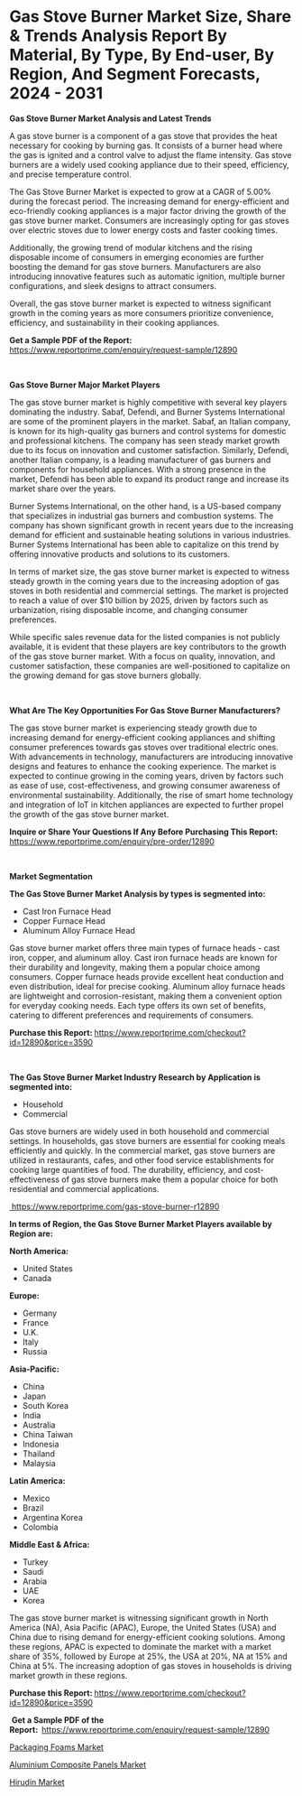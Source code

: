 <p><h1>Gas Stove Burner Market Size, Share & Trends Analysis Report By Material, By Type, By End-user, By Region, And Segment Forecasts, 2024 - 2031</h1></p><p><strong>Gas Stove Burner Market Analysis and Latest Trends</strong></p>
<p><p>A gas stove burner is a component of a gas stove that provides the heat necessary for cooking by burning gas. It consists of a burner head where the gas is ignited and a control valve to adjust the flame intensity. Gas stove burners are a widely used cooking appliance due to their speed, efficiency, and precise temperature control.</p><p>The Gas Stove Burner Market is expected to grow at a CAGR of 5.00% during the forecast period. The increasing demand for energy-efficient and eco-friendly cooking appliances is a major factor driving the growth of the gas stove burner market. Consumers are increasingly opting for gas stoves over electric stoves due to lower energy costs and faster cooking times.</p><p>Additionally, the growing trend of modular kitchens and the rising disposable income of consumers in emerging economies are further boosting the demand for gas stove burners. Manufacturers are also introducing innovative features such as automatic ignition, multiple burner configurations, and sleek designs to attract consumers.</p><p>Overall, the gas stove burner market is expected to witness significant growth in the coming years as more consumers prioritize convenience, efficiency, and sustainability in their cooking appliances.</p></p>
<p><strong>Get a Sample PDF of the Report:&nbsp;</strong> <a href="https://www.reportprime.com/enquiry/request-sample/12890">https://www.reportprime.com/enquiry/request-sample/12890</a></p>
<p>&nbsp;</p>
<p><strong>Gas Stove Burner Major Market Players</strong></p>
<p><p>The gas stove burner market is highly competitive with several key players dominating the industry. Sabaf, Defendi, and Burner Systems International are some of the prominent players in the market. Sabaf, an Italian company, is known for its high-quality gas burners and control systems for domestic and professional kitchens. The company has seen steady market growth due to its focus on innovation and customer satisfaction. Similarly, Defendi, another Italian company, is a leading manufacturer of gas burners and components for household appliances. With a strong presence in the market, Defendi has been able to expand its product range and increase its market share over the years.</p><p>Burner Systems International, on the other hand, is a US-based company that specializes in industrial gas burners and combustion systems. The company has shown significant growth in recent years due to the increasing demand for efficient and sustainable heating solutions in various industries. Burner Systems International has been able to capitalize on this trend by offering innovative products and solutions to its customers.</p><p>In terms of market size, the gas stove burner market is expected to witness steady growth in the coming years due to the increasing adoption of gas stoves in both residential and commercial settings. The market is projected to reach a value of over $10 billion by 2025, driven by factors such as urbanization, rising disposable income, and changing consumer preferences.</p><p>While specific sales revenue data for the listed companies is not publicly available, it is evident that these players are key contributors to the growth of the gas stove burner market. With a focus on quality, innovation, and customer satisfaction, these companies are well-positioned to capitalize on the growing demand for gas stove burners globally.</p></p>
<p>&nbsp;</p>
<p><strong>What Are The Key Opportunities For Gas Stove Burner Manufacturers?</strong></p>
<p><p>The gas stove burner market is experiencing steady growth due to increasing demand for energy-efficient cooking appliances and shifting consumer preferences towards gas stoves over traditional electric ones. With advancements in technology, manufacturers are introducing innovative designs and features to enhance the cooking experience. The market is expected to continue growing in the coming years, driven by factors such as ease of use, cost-effectiveness, and growing consumer awareness of environmental sustainability. Additionally, the rise of smart home technology and integration of IoT in kitchen appliances are expected to further propel the growth of the gas stove burner market.</p></p>
<p><strong>Inquire or Share Your Questions If Any Before Purchasing This Report:</strong> <a href="https://www.reportprime.com/enquiry/pre-order/12890">https://www.reportprime.com/enquiry/pre-order/12890</a></p>
<p>&nbsp;</p>
<p><strong>Market Segmentation</strong></p>
<p><strong>The Gas Stove Burner Market Analysis by types is segmented into:</strong></p>
<p><ul><li>Cast Iron Furnace Head</li><li>Copper Furnace Head</li><li>Aluminum Alloy Furnace Head</li></ul></p>
<p><p>Gas stove burner market offers three main types of furnace heads - cast iron, copper, and aluminum alloy. Cast iron furnace heads are known for their durability and longevity, making them a popular choice among consumers. Copper furnace heads provide excellent heat conduction and even distribution, ideal for precise cooking. Aluminum alloy furnace heads are lightweight and corrosion-resistant, making them a convenient option for everyday cooking needs. Each type offers its own set of benefits, catering to different preferences and requirements of consumers.</p></p>
<p><strong>Purchase this Report:&nbsp;</strong><a href="https://www.reportprime.com/checkout?id=12890&price=3590">https://www.reportprime.com/checkout?id=12890&price=3590</a></p>
<p>&nbsp;</p>
<p><strong>The Gas Stove Burner Market Industry Research by Application is segmented into:</strong></p>
<p><ul><li>Household</li><li>Commercial</li></ul></p>
<p><p>Gas stove burners are widely used in both household and commercial settings. In households, gas stove burners are essential for cooking meals efficiently and quickly. In the commercial market, gas stove burners are utilized in restaurants, cafes, and other food service establishments for cooking large quantities of food. The durability, efficiency, and cost-effectiveness of gas stove burners make them a popular choice for both residential and commercial applications.</p></p>
<p><a href="https://www.reportprime.com/gas-stove-burner-r12890">&nbsp;https://www.reportprime.com/gas-stove-burner-r12890</a></p>
<p><strong>In terms of Region, the Gas Stove Burner Market Players available by Region are:</strong></p>
<p>
    <p> <strong> North America: </strong>
        <ul>
            <li>United States</li>
            <li>Canada</li>
        </ul>
        </p> 
    <p> <strong> Europe: </strong>
        <ul>
            <li>Germany</li>
            <li>France</li>
            <li>U.K.</li>
            <li>Italy</li>
            <li>Russia</li>
        </ul>
        </p> 
    <p> <strong> Asia-Pacific: </strong>
        <ul>
            <li>China</li>
            <li>Japan</li>
            <li>South Korea</li>
            <li>India</li>
            <li>Australia</li>
            <li>China Taiwan</li>
            <li>Indonesia</li>
            <li>Thailand</li>
            <li>Malaysia</li>
        </ul>
        </p> 
    <p> <strong> Latin America: </strong>
        <ul>
            <li>Mexico</li>
            <li>Brazil</li>
            <li>Argentina Korea</li>
            <li>Colombia</li>
        </ul>
        </p> 
    <p> <strong> Middle East & Africa: </strong>
        <ul>
            <li>Turkey</li>
            <li>Saudi</li>
            <li>Arabia</li>
            <li>UAE</li>
            <li>Korea</li>
        </ul>
    </p>
    </p>
<p><p>The gas stove burner market is witnessing significant growth in North America (NA), Asia Pacific (APAC), Europe, the United States (USA) and China due to rising demand for energy-efficient cooking solutions. Among these regions, APAC is expected to dominate the market with a market share of 35%, followed by Europe at 25%, the USA at 20%, NA at 15% and China at 5%. The increasing adoption of gas stoves in households is driving market growth in these regions.</p></p>
<p><strong>Purchase this Report: </strong><a href="https://www.reportprime.com/checkout?id=12890&price=3590">https://www.reportprime.com/checkout?id=12890&price=3590</a></p>
<p>&nbsp;<strong>Get a Sample PDF of the Report:&nbsp;&nbsp;</strong><a href="https://www.reportprime.com/enquiry/request-sample/12890">https://www.reportprime.com/enquiry/request-sample/12890</a></p>
<p><strong></strong></p>
<p><p><a href="https://www.linkedin.com/pulse/packaging-foams-market-size-growing-forecasted-period-from-2024-wc9gf?trackingId=TeSX%2F79D%2B8Fhvl064kxkQQ%3D%3D">Packaging Foams Market</a></p><p><a href="https://www.linkedin.com/pulse/aluminium-composite-panels-market-size-share-amp-trends-analysis-sfhbf?trackingId=vlAn%2Bc4K7nw2tgAWcnEkUA%3D%3D">Aluminium Composite Panels Market</a></p><p><a href="https://www.linkedin.com/pulse/hirudin-market-growth-trends-covid-19-impact-forecasts-period-duxbf?trackingId=7PsWu37v0ZUvpYS3hTX30A%3D%3D">Hirudin Market</a></p></p>